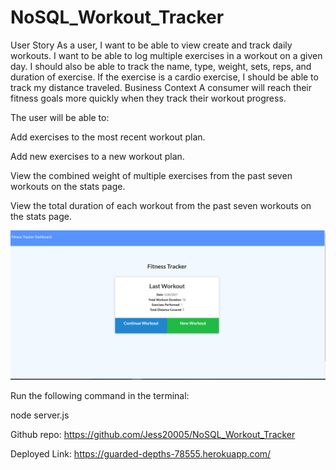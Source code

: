 # NoSQL_Workout_Tracker

User Story
As a user, I want to be able to view create and track daily workouts. I want to be able to log multiple exercises in a workout on a given day. I should also be able to track the name, type, weight, sets, reps, and duration of exercise. If the exercise is a cardio exercise, I should be able to track my distance traveled.
Business Context
A consumer will reach their fitness goals more quickly when they track their workout progress.

The user will be able to:

Add exercises to the most recent workout plan.

Add new exercises to a new workout plan.

View the combined weight of multiple exercises from the past seven workouts on the stats page.

View the total duration of each workout from the past seven workouts on the stats page.

![Screenshot of webpage](Develop/assets/TrackerScreenshot.png)

Run the following command in the terminal:

node server.js

Github repo: https://github.com/Jess20005/NoSQL_Workout_Tracker

Deployed Link: https://guarded-depths-78555.herokuapp.com/
